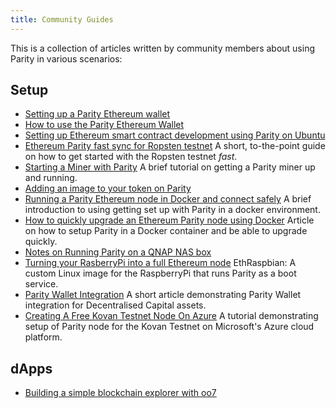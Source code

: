 ```yaml
---
title: Community Guides
---
```


This is a collection of articles written by community members about using Parity in various scenarios:

## Setup
- [Setting up a Parity Ethereum wallet](http://xexr.com/setting-up-a-parity-ethereum-wallet/)
- [How to use the Parity Ethereum Wallet](https://www.cryptocompare.com/wallets/guides/how-to-use-the-parity-ethereum-wallet/)
- [Setting up Ethereum smart contract development using Parity on Ubuntu](https://medium.com/@joshua.knight/setting-up-ethereum-smart-contract-development-using-parity-on-ubuntu-abca4da3dce2)
- [Ethereum Parity fast sync for Ropsten testnet](https://medium.com/ziggify/ethereum-parity-fast-sync-for-ropsten-testnet-3487a2a38e38#.x0j63rhiz) A short, to-the-point guide on how to get started with the Ropsten testnet _*fast*_.
- [Starting a Miner with Parity](https://www.atraura.com/en/how-to-set-up-an-ethereum-parity-node-in-digitalocean-ubuntu-14-04-4/) A brief tutorial on getting a Parity miner up and running.
- [Adding an image to your token on Parity](https://medium.com/@Dave_Appleton/adding-an-image-to-your-token-on-parity-516fc8b51cab)
- [Running a Parity Ethereum node in Docker and connect safely](https://medium.com/@preitsma/setting-up-a-parity-ethereum-node-in-docker-and-connect-safely-f881faa17686#.jhfm66g6i) A brief introduction to using getting set up with Parity in a docker environment.
- [How to quickly upgrade an Ethereum Parity node using Docker](https://medium.com/decentralized-capital/how-to-quickly-upgrade-an-ethereum-parity-node-using-docker-e170fa2a2045#.ph7lxt2g7) Article on how to setup Parity in a Docker container and be able to upgrade quickly.
- [Notes on Running Parity on a QNAP NAS box](https://github.com/benjaminion/eth-parity-qnap/wiki)
- [Turning your RasberryPi into a full Ethereum node](https://github.com/diglos/pi-gen) EthRaspbian: A custom Linux image for the RaspberryPi that runs Parity as a boot service.
- [Parity Wallet Integration](https://medium.com/decentralized-capital/parity-wallet-integration-and-demo-day-presentation-f20e7ecb1f82#.zce4g7vyu) A short article demonstrating Parity Wallet integration for Decentralised Capital assets.
- [Creating A Free Kovan Testnet Node On Azure](https://medium.com/@attores/creating-a-free-kovan-testnet-node-on-azure-step-by-step-guide-8f10127985e4) A tutorial demonstrating setup of Parity node for the Kovan Testnet on Microsoft's Azure cloud platform.

## dApps
- [Building a simple blockchain explorer with oo7](https://medium.com/@kaikun213/simple-ethereum-blockchain-explorer-part-1-f0cbd659eb0f)
